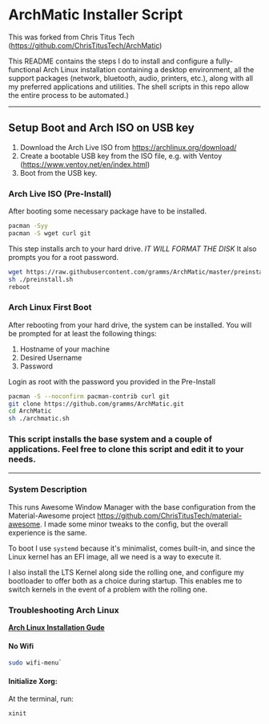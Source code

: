 # ArchMatic Installer Script

This was forked from Chris Titus Tech (https://github.com/ChrisTitusTech/ArchMatic)

This README contains the steps I do to install and configure a fully-functional Arch Linux installation containing a desktop environment, all the support packages (network, bluetooth, audio, printers, etc.), along with all my preferred applications and utilities. The shell scripts in this repo allow the entire process to be automated.)

---

## Setup Boot and Arch ISO on USB key

1. Download the Arch Live ISO from https://archlinux.org/download/
2. Create a bootable USB key from the ISO file, e.g. with Ventoy (https://www.ventoy.net/en/index.html)
3. Boot from the USB key.

### Arch Live ISO (Pre-Install)

After booting some necessary package have to be installed.

```bash
pacman -Syy
pacman -S wget curl git
```

This step installs arch to your hard drive. *IT WILL FORMAT THE DISK*
It also prompts you for a root password.

```bash
wget https://raw.githubusercontent.com/gramms/ArchMatic/master/preinstall.sh
sh ./preinstall.sh
reboot
```

### Arch Linux First Boot

After rebooting from your hard drive, the system can be installed. You will be prompted for at least the following things:
1. Hostname of your machine
2. Desired Username
3. Password

Login as root with the password you provided in the Pre-Install

```bash
pacman -S --noconfirm pacman-contrib curl git
git clone https://github.com/gramms/ArchMatic.git
cd ArchMatic
sh ./archmatic.sh
```

### This script installs the base system and a couple of applications. Feel free to clone this script and edit it to your needs.

---

### System Description
This runs Awesome Window Manager with the base configuration from the Material-Awesome project <https://github.com/ChrisTitusTech/material-awesome>. I made some minor tweaks to the config, but the overall experience is the same.

To boot I use `systemd` because it's minimalist, comes built-in, and since the Linux kernel has an EFI image, all we need is a way to execute it.

I also install the LTS Kernel along side the rolling one, and configure my bootloader to offer both as a choice during startup. This enables me to switch kernels in the event of a problem with the rolling one.

### Troubleshooting Arch Linux

__[Arch Linux Installation Gude](https://github.com/rickellis/Arch-Linux-Install-Guide)__

#### No Wifi

```bash
sudo wifi-menu`
```

#### Initialize Xorg:
At the terminal, run:

```bash
xinit
```